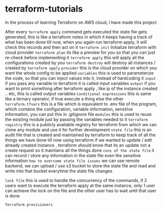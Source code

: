 # terraform-tutorials
In the process of learning Terraform on AWS cloud, I have made this project


After every `terraform apply` command gets executed the state file gets generated, this is like a terraform notes in which it keeps having a track of what has been done till now, when you again run terraform apply, it will check this records and then act on it
`terraform init` Initialize terraform with cloud provider
`terraform plan` its like a preview for you so that you can just re-check before implementing it 
`terraform apply` this will apply all the configurations created by you
`terraform destroy` will destroy all instances / created by `terraform apply`
`provider` this is the cloud provider on which you want the whole config to be applied
`variables` this is used to parameterize the code, so that you can inject values into it, instead of hardcoding it
    `input` if you pass any variable to terraform it is called input variables
    `output` if you want to print something after terraform apply , like ip of the instance created .. etc, this is called output variables
`Conditional expressions` this is same like a ternary operator, if true execute a thing else the other
`terraform.tfvars` this is a file which is equivalent to .env file of the program, which contains the configuration, variable information, sensitive information, you can put this in .gitignore file
`modules` this is used to reuse the existing module just by passing the variables needed to it
`terraform registry` this is a publicly available registry for terraform from which we can clone any module and use it for further development
`state file` this is an audit file that is created and maintained by terraform to keep track of all the things we have done 
till now using terraform if we wanted to update / edit already created instance ,
terraform should know that its an update not a create request so it maintains all the things done
`cons of the state file` it can record / store any information in the state file even the sensitive information
`how to overcome state file issues` we can use remote backend, we can upload / use s3 bucket to store the state file and read and write into that bucket everytime the state file changes

`lock file` this is used to handle the concurrency of the commands, if 2 users want to execute the terraform apply at the same instance, only 1 user can achieve the lock on the file and the other user has to wait until that user is done 

`Terraform provisioners`